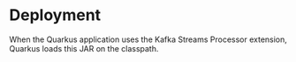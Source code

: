 # Deployment

When the Quarkus application uses the Kafka Streams Processor extension, Quarkus loads this JAR on the classpath.
